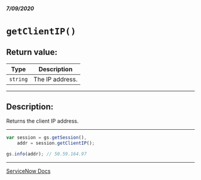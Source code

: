 ##### 7/09/2020
# `getClientIP()`
## Return value:
| Type | Description |
|---|---|
| `string` | The IP address. |

---

## Description:
Returns the client IP address.

---

```js
var session = gs.getSession(),
    addr = session.getClientIP();

gs.info(addr); // 50.59.164.97
```

---

[ServiceNow Docs](https://developer.servicenow.com/dev.do#!/reference/api/newyork/server/no-namespace/c_GlideSessionScopedAPI#r_ScopedGlideSessionGetClientIP)